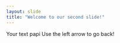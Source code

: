 ```yaml
---
layout: slide
title: "Welcome to our second slide!"
---
```

Your text papi
Use the left arrow to go back!
